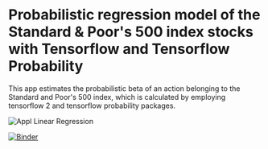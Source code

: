 # Probabilistic regression model of the Standard & Poor's 500 index stocks with Tensorflow and Tensorflow Probability

This app estimates the probabilistic beta of an action belonging to the Standard and Poor's 500 index, which is calculated by employing tensorflow 2 and tensorflow probability packages.



![Appl Linear Regression](https://github.com/tiagogiraldo/Probabilistic_regresion_Stocks_SP500_TFP_Streamlit_API/blob/main/appl_lr_5y_w.png)





[![Binder](https://mybinder.org/badge_logo.svg)](https://mybinder.org/v2/gh/tiagogiraldo/Probabilistic_regresion_Stocks_SP500_TFP_Streamlit_API/main?urlpath=proxy/8501/)
